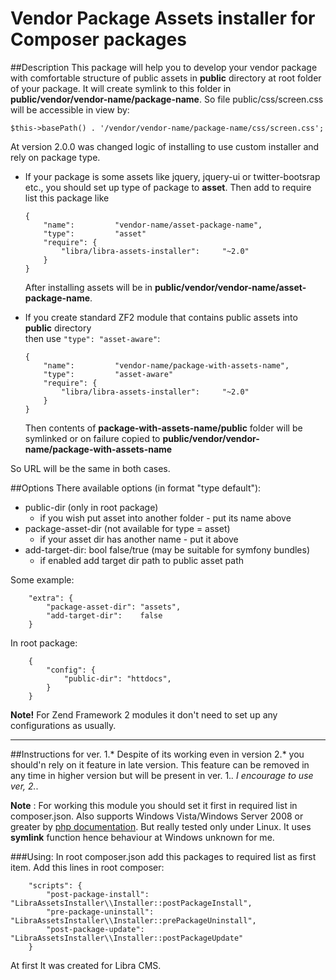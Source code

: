 Vendor Package Assets installer for Composer packages
=======================

##Description
This package will help you to develop your vendor package with comfortable structure of public assets
in __public__ directory at root folder of your package.
It will create symlink to this folder in __public/vendor/vendor-name/package-name__.
So file public/css/screen.css will be accessible in view by:
~~~
$this->basePath() . '/vendor/vendor-name/package-name/css/screen.css';
~~~
At version 2.0.0 was changed logic of installing to use custom installer and rely on package type.

-   If your package is some assets like jquery, jquery-ui or twitter-bootsrap etc., 
    you should set up type of package to __asset__. Then add to require list this package like  

    ~~~
    {
        "name":         "vendor-name/asset-package-name",
        "type":         "asset"
        "require": {
            "libra/libra-assets-installer":     "~2.0"
        }
    }
    ~~~

    After installing assets will be in __public/vendor/vendor-name/asset-package-name__.

-   If you create standard ZF2 module that contains public assets into __public__ directory  
    then use `"type": "asset-aware"`:

    ~~~
    {
        "name":         "vendor-name/package-with-assets-name",
        "type":         "asset-aware"
        "require": {
            "libra/libra-assets-installer":     "~2.0"
        }
    }
    ~~~

    Then contents of __package-with-assets-name/public__ folder will be symlinked or
    on failure copied to __public/vendor/vendor-name/package-with-assets-name__

So URL will be the same in both cases.


##Options
There available options (in format "type default"):

-   public-dir  (only in root package)
    -   if you wish put asset into another folder - put its name above
-   package-asset-dir (not available for type = asset)  
    -   if your asset dir has another name - put it above
-   add-target-dir: bool false/true (may be suitable for symfony bundles)
    -   if enabled add target dir path to public asset path

Some example:
~~~~
    "extra": {
        "package-asset-dir": "assets",
        "add-target-dir":    false
    }
~~~~
In root package:
~~~~
    {
        "config": {
            "public-dir": "httdocs",
        }
    }
~~~~

__Note!__ For Zend Framework 2 modules it don't need to set up any configurations as usually.


----------------
##Instructions for ver. 1.*
Despite of its working even in version 2.* you should'n rely on it feature in late version.
This feature can be removed in any time in higher version but will be present in ver. 1.*.
I encourage to use ver, 2.*.

__Note__
:   For working this module you should set it first in required list in composer.json.
Also supports  Windows Vista/Windows Server 2008 or greater by [php documentation][1].
But really tested only under Linux. It uses __symlink__ function hence behaviour at Windows unknown for me.

###Using:
In root composer.json add this packages to required list as first item.
Add this lines in root composer:
~~~
    "scripts": {
        "post-package-install":  "LibraAssetsInstaller\\Installer::postPackageInstall",
        "pre-package-uninstall": "LibraAssetsInstaller\\Installer::prePackageUninstall",
        "post-package-update":   "LibraAssetsInstaller\\Installer::postPackageUpdate"
    }
~~~

At first It was created for Libra CMS.

[1]: http://www.php.net/manual/en/function.symlink.php#refsect1-function.symlink-changelog